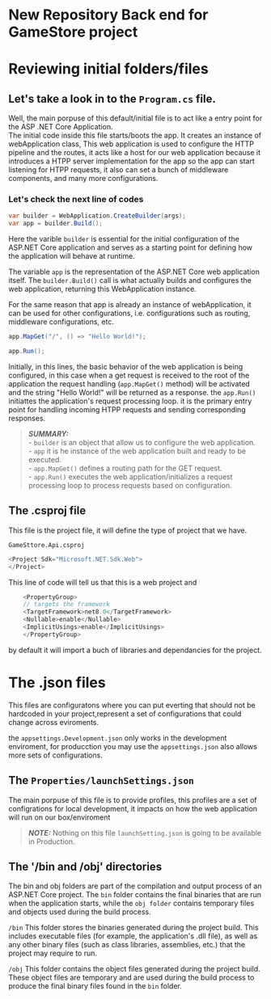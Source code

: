 # New Repository Back end for GameStore project


# Reviewing initial folders/files

## Let's take a look in to the `Program.cs` file.

Well, the main porpuse of this default/initial file is to act like a entry
point for the ASP .NET Core Application.<br>
The initial code inside this file starts/boots the app. It creates an instance
of webApplication class, This web application is used to configure the HTTP
pipeline and the routes, it acts like a host for our web application because
it introduces a HTPP server implementation for the app so the app can start
listening for HTPP requests, it also can set a bunch of middleware components,
and many more configurations.<br>

### Let's check the next line of codes
```c#
var builder = WebApplication.CreateBuilder(args);
var app = builder.Build();
```
Here the varible `builder` is essential for the initial configuration of the 
ASP.NET Core application and serves as a starting point for defining how the
application will behave at runtime.

The variable `app` is the representation of the ASP.NET Core web application
itself. The `builder.Build()` call is what actually builds and configures the
web application, returning this WebApplication instance.<br>

For the same reason that app is already an instance of webApplication, it can
be used for other configurations, i.e. configurations such as routing,
middleware configurations, etc.<br>
```c#
app.MapGet("/", () => "Hello World!");

app.Run();
```
Initially, in this lines, the basic behavior of the web application is being
configured, in this case when a get request is received to the root of the
application the request handling (`app.MapGet()` method) will be activated
and the string "Hello World!" will be returned as a response.
the `app.Run()` initiattes the application's request processing loop. it is
the primary entry point for handling incoming HTPP requests and sending
corresponding responses.

> **_SUMMARY:_** <br>- `builder` is an object that allow us to configure the web application.<br>- `app` it is he instance of the web application built and ready to be executed.<br>- `app.MapGet()`  defines a routing path for the GET request.<br>- `app.Run()` executes the web application/initializes a request processing loop to process requests based on configuration.

## The .csproj file

This file is the project file, it will define the type of project that we have.

`GameSttore.Api.csproj` 
```c#
<Project Sdk="Microsoft.NET.Sdk.Web">
</Project>
```
This line of code will tell us that this is a web project and
```c#
    <PropertyGroup>
    // targets the framework
    <TargetFramework>net8.0</TargetFramework>
    <Nullable>enable</Nullable>
    <ImplicitUsings>enable</ImplicitUsings>
    </PropertyGroup>
```
by default it will import a buch of libraries and dependancies for the project.

# The .json files

This files are configuratons where you can put everting that should not be
hardcoded in your project,represent a set of configurations that could change
across eviroments.

the `appsettings.Development.json` only works in the development enviroment,
for producction you may use the `appsettings.json` also allows more sets of
configurations.

## The `Properties/launchSettings.json`
The main porpuse of this file is to provide profiles, this profiles are a set
of configrations for local development, it impacts on how the web application
will run on our box/enviroment
> **_NOTE:_** Nothing on this file `launchSetting.json` is going to be available in Production.

## The '/bin and /obj' directories
The bin and obj folders are part of the compilation and output process of
an ASP.NET Core project. The `bin` folder contains the final binaries that
are run when the application starts, while the `obj folder` contains temporary
files and objects used during the build process.

`/bin` This folder stores the binaries generated during the project build.
This includes executable files (for example, the application's .dll file),
as well as any other binary files (such as class libraries, assemblies, etc.)
that the project may require to run.

`/obj` This folder contains the object files generated during the project
build. These object files are temporary and are used during the build process
to produce the final binary files found in the `bin` folder.
